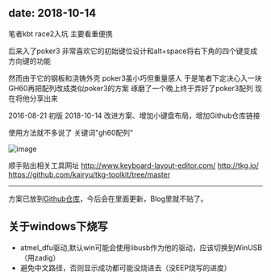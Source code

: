 
date: 2018-10-14
---

笔者kbt race2入坑 主要看重便携

后来入了poker3 非常喜欢它的初始键位设计和alt+space将右下角的四个键变成方向键的功能

然而由于它的钢板和浇铸外壳 poker3虽小巧但重量感人 
于是笔者下定决心入一块GH60再把配列改成类似poker3的方案
琢磨了一个晚上终于弄好了poker3配列 现在将他分享出来

2016-08-21 初版
2018-10-14 改进方案、增加小键盘布局，增加Github仓库链接

<!--more-->

使用方法就不多说了 关键词"gh60配列"

![image](\i\note_gh60_poker3\1.jpg)

顺手贴出相关工具网址
http://www.keyboard-layout-editor.com/
http://tkg.io/
https://github.com/kairyu/tkg-toolkit/tree/master

---

方案已放到[Github仓库](https://github.com/noodlefighter/gh60_keymap)，今后会在里面更新，Blog里就不贴了。

## 关于windows下烧写

* atmel_dfu驱动,默认win可能会使用libusb作为他的驱动，应该切换到WinUSB（用zadig）
* 避免中文路径，否则显示成功都可能没烧进去（没EEP烧写的进度）
